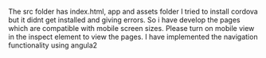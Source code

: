 The src folder has index.html, app and assets folder
I tried to install cordova but it didnt get installed and giving errors.
So i have develop the pages which are compatible with mobile screen sizes.
Please turn on mobile view in the inspect element to view the pages.
I have implemented the navigation functionality using angula2

